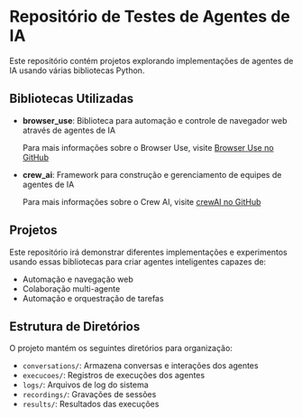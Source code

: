 # Repositório de Testes de Agentes de IA

Este repositório contém projetos explorando implementações de agentes de IA usando várias bibliotecas Python.

## Bibliotecas Utilizadas

- **browser_use**: Biblioteca para automação e controle de navegador web através de agentes de IA

    Para mais informações sobre o Browser Use, visite [Browser Use no GitHub](https://github.com/browser-use/browser-use)

- **crew_ai**: Framework para construção e gerenciamento de equipes de agentes de IA

    Para mais informações sobre o Crew AI, visite [crewAI no GitHub](https://github.com/crewAIInc/crewAI)


## Projetos

Este repositório irá demonstrar diferentes implementações e experimentos usando essas bibliotecas para criar agentes inteligentes capazes de:
- Automação e navegação web
- Colaboração multi-agente
- Automação e orquestração de tarefas

## Estrutura de Diretórios

O projeto mantém os seguintes diretórios para organização:
- `conversations/`: Armazena conversas e interações dos agentes
- `execucoes/`: Registros de execuções dos agentes
- `logs/`: Arquivos de log do sistema
- `recordings/`: Gravações de sessões
- `results/`: Resultados das execuções
